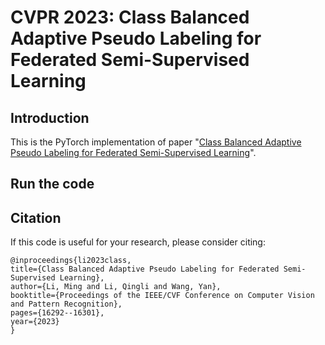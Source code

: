 # CVPR 2023: Class Balanced Adaptive Pseudo Labeling for Federated Semi-Supervised Learning

## Introduction

This is the PyTorch implementation of paper "[Class Balanced Adaptive Pseudo Labeling for Federated Semi-Supervised Learning](https://openaccess.thecvf.com/content/CVPR2023/papers/Li_Class_Balanced_Adaptive_Pseudo_Labeling_for_Federated_Semi-Supervised_Learning_CVPR_2023_paper.pdf)".



## Run the code


## Citation

If this code is useful for your research, please consider citing:

  ```shell
@inproceedings{li2023class,
  title={Class Balanced Adaptive Pseudo Labeling for Federated Semi-Supervised Learning},
  author={Li, Ming and Li, Qingli and Wang, Yan},
  booktitle={Proceedings of the IEEE/CVF Conference on Computer Vision and Pattern Recognition},
  pages={16292--16301},
  year={2023}
}
  ```
